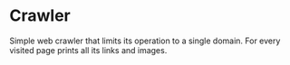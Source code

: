 # Crawler

Simple web crawler that limits its operation to a single domain.
For every visited page prints all its links and images.

